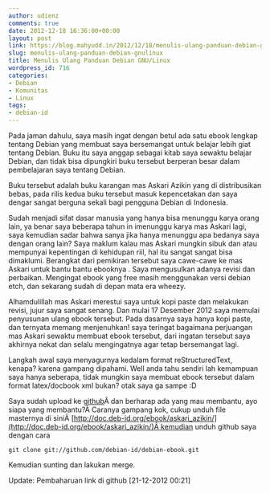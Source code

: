 ```yaml
---
author: udienz
comments: true
date: 2012-12-18 16:36:00+00:00
layout: post
link: https://blog.mahyudd.in/2012/12/18/menulis-ulang-panduan-debian-gnulinux.html
slug: menulis-ulang-panduan-debian-gnulinux
title: Menulis Ulang Panduan Debian GNU/Linux
wordpress_id: 716
categories:
- Debian
- Komunitas
- Linux
tags:
- debian-id
---
```


Pada jaman dahulu, saya masih ingat dengan betul ada satu ebook lengkap tentang Debian yang membuat saya bersemangat untuk belajar lebih giat tentang Debian. Buku itu saya anggap sebagai kitab saya sewaktu belajar Debian, dan tidak bisa dipungkiri buku tersebut berperan besar dalam pembelajaran saya tentang Debian.

Buku tersebut adalah buku karangan mas Askari Azikin yang di distribusikan bebas, pada rilis kedua buku tersebut masuk kepencetakan dan saya dengar sangat berguna sekali bagi pengguna Debian di Indonesia.

Sudah menjadi sifat dasar manusia yang hanya bisa menunggu karya orang lain, ya benar saya beberapa tahun in imenunggu karya mas Askari lagi, saya kemudian sadar bahwa sanya jika hanya menunggu apa bedanya saya dengan orang lain? Saya maklum kalau mas Askari mungkin sibuk dan atau mempunyai kepentingan di kehidupan riil, hal itu sangat sangat bisa dimaklumi. Berangkat dari pemikiran tersebut saya cawe-cawe ke mas Askari untuk bantu bantu ebooknya . Saya mengusulkan adanya revisi dan perbaikan. Mengingat ebook yang free masih menggunakan versi debian etch, dan sekarang sudah di depan mata era wheezy.

Alhamdulillah mas Askari merestui saya untuk kopi paste dan melakukan revisi, jujur saya sangat senang. Dan mulai 17 Desember 2012 saya memulai penyusunan ulang ebook tersebut. Pada dasarnya saya hanya kopi paste, dan ternyata memang menjenuhkan! saya teringat bagaimana perjuangan mas Askari sewaktu membuat ebook tersebut, dari ingatan tersebut saya akhirnya nekat dan selalu mengingatnya agar tetap bersemangat lagi.

Langkah awal saya menyagurnya kedalam format reStructuredText, kenapa? karena gampang dipahami. Well anda tahu sendiri lah kemampuan saya hanya seberapa, tidak mungkin saya membuat ebook tersebut dalam format latex/docbook xml bukan? otak saya ga sampe :D

Saya sudah upload ke [github](https://github.com/debian-id/debian-ebook)Â dan berharap ada yang mau membantu, ayo siapa yang membantu?Â Caranya gampang kok, cukup unduh file masternya di siniÂ [http://doc.deb-id.org/ebook/askari_azikin/](http://doc.deb-id.org/ebook/askari_azikin/)Â kemudian unduh github saya dengan cara


    
    git clone git://github.com/debian-id/debian-ebook.git



Kemudian sunting dan lakukan merge.

Update: Pembaharuan link di github [21-12-2012 00:21]
